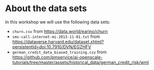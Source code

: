 # About the data sets

In this workshop we will use the following data sets:

* `churn.csv` from <https://data.world/earino/churn>
* `sms-call-internet-mi-2013-11-01.txt` from <https://dataverse.harvard.edu/dataset.xhtml?persistentId=doi:10.7910/DVN/EGZHFV>
* `german_credit_data_biased_training.csv` from <https://github.com/pmservice/ai-openscale-tutorials/tree/master/assets/historical_data/german_credit_risk/wml>
